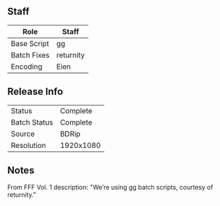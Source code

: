 ## Staff

| Role              | Staff                               |
|-------------------|-------------------------------------|
| Base Script       | [gg](../gg)                         |
| Batch Fixes       | returnity                           |
| Encoding          | Eien                                |

## Release Info

|              |           |
|--------------|-----------|
| Status       | Complete  |
| Batch Status | Complete  |
| Source       | BDRip     |
| Resolution   | 1920x1080 |

## Notes

From FFF Vol. 1 description: "We’re using gg batch scripts, courtesy of returnity."